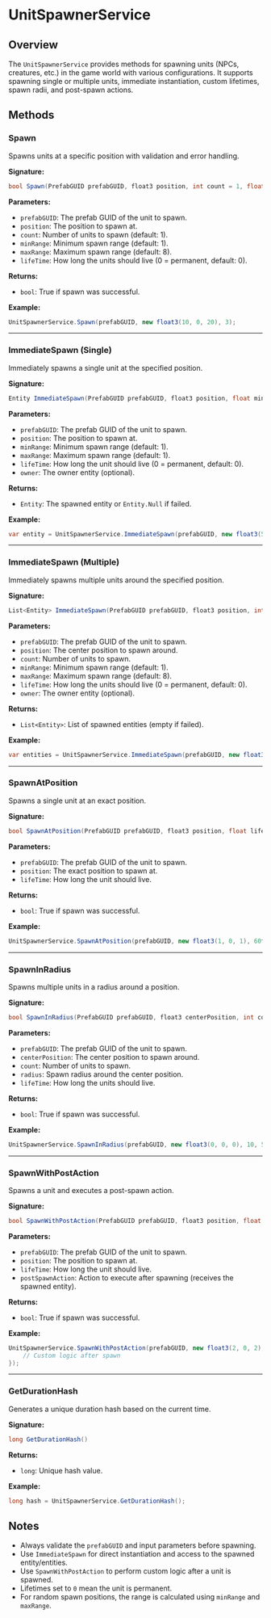 # UnitSpawnerService

## Overview
The `UnitSpawnerService` provides methods for spawning units (NPCs, creatures, etc.) in the game world with various configurations. It supports spawning single or multiple units, immediate instantiation, custom lifetimes, spawn radii, and post-spawn actions.

## Methods

### Spawn
Spawns units at a specific position with validation and error handling.

**Signature:**
```csharp
bool Spawn(PrefabGUID prefabGUID, float3 position, int count = 1, float minRange = 1, float maxRange = 8, float lifeTime = 0f)
```
**Parameters:**
- `prefabGUID`: The prefab GUID of the unit to spawn.
- `position`: The position to spawn at.
- `count`: Number of units to spawn (default: 1).
- `minRange`: Minimum spawn range (default: 1).
- `maxRange`: Maximum spawn range (default: 8).
- `lifeTime`: How long the units should live (0 = permanent, default: 0).

**Returns:**
- `bool`: True if spawn was successful.

**Example:**
```csharp
UnitSpawnerService.Spawn(prefabGUID, new float3(10, 0, 20), 3);
```

---

### ImmediateSpawn (Single)
Immediately spawns a single unit at the specified position.

**Signature:**
```csharp
Entity ImmediateSpawn(PrefabGUID prefabGUID, float3 position, float minRange = 1, float maxRange = 1, float lifeTime = 0f, Entity owner = default)
```
**Parameters:**
- `prefabGUID`: The prefab GUID of the unit to spawn.
- `position`: The position to spawn at.
- `minRange`: Minimum spawn range (default: 1).
- `maxRange`: Maximum spawn range (default: 1).
- `lifeTime`: How long the unit should live (0 = permanent, default: 0).
- `owner`: The owner entity (optional).

**Returns:**
- `Entity`: The spawned entity or `Entity.Null` if failed.

**Example:**
```csharp
var entity = UnitSpawnerService.ImmediateSpawn(prefabGUID, new float3(5, 0, 5));
```

---

### ImmediateSpawn (Multiple)
Immediately spawns multiple units around the specified position.

**Signature:**
```csharp
List<Entity> ImmediateSpawn(PrefabGUID prefabGUID, float3 position, int count, float minRange = 1, float maxRange = 8, float lifeTime = 0f, Entity owner = default)
```
**Parameters:**
- `prefabGUID`: The prefab GUID of the unit to spawn.
- `position`: The center position to spawn around.
- `count`: Number of units to spawn.
- `minRange`: Minimum spawn range (default: 1).
- `maxRange`: Maximum spawn range (default: 8).
- `lifeTime`: How long the units should live (0 = permanent, default: 0).
- `owner`: The owner entity (optional).

**Returns:**
- `List<Entity>`: List of spawned entities (empty if failed).

**Example:**
```csharp
var entities = UnitSpawnerService.ImmediateSpawn(prefabGUID, new float3(0, 0, 0), 5);
```

---

### SpawnAtPosition
Spawns a single unit at an exact position.

**Signature:**
```csharp
bool SpawnAtPosition(PrefabGUID prefabGUID, float3 position, float lifeTime)
```
**Parameters:**
- `prefabGUID`: The prefab GUID of the unit to spawn.
- `position`: The exact position to spawn at.
- `lifeTime`: How long the unit should live.

**Returns:**
- `bool`: True if spawn was successful.

**Example:**
```csharp
UnitSpawnerService.SpawnAtPosition(prefabGUID, new float3(1, 0, 1), 60f);
```

---

### SpawnInRadius
Spawns multiple units in a radius around a position.

**Signature:**
```csharp
bool SpawnInRadius(PrefabGUID prefabGUID, float3 centerPosition, int count, float radius, float lifeTime)
```
**Parameters:**
- `prefabGUID`: The prefab GUID of the unit to spawn.
- `centerPosition`: The center position to spawn around.
- `count`: Number of units to spawn.
- `radius`: Spawn radius around the center position.
- `lifeTime`: How long the units should live.

**Returns:**
- `bool`: True if spawn was successful.

**Example:**
```csharp
UnitSpawnerService.SpawnInRadius(prefabGUID, new float3(0, 0, 0), 10, 5f, 30f);
```

---

### SpawnWithPostAction
Spawns a unit and executes a post-spawn action.

**Signature:**
```csharp
bool SpawnWithPostAction(PrefabGUID prefabGUID, float3 position, float lifeTime, Action<Entity> postSpawnAction)
```
**Parameters:**
- `prefabGUID`: The prefab GUID of the unit to spawn.
- `position`: The position to spawn at.
- `lifeTime`: How long the unit should live.
- `postSpawnAction`: Action to execute after spawning (receives the spawned entity).

**Returns:**
- `bool`: True if spawn was successful.

**Example:**
```csharp
UnitSpawnerService.SpawnWithPostAction(prefabGUID, new float3(2, 0, 2), 10f, entity => {
    // Custom logic after spawn
});
```

---

### GetDurationHash
Generates a unique duration hash based on the current time.

**Signature:**
```csharp
long GetDurationHash()
```
**Returns:**
- `long`: Unique hash value.

**Example:**
```csharp
long hash = UnitSpawnerService.GetDurationHash();
```

## Notes
- Always validate the `prefabGUID` and input parameters before spawning.
- Use `ImmediateSpawn` for direct instantiation and access to the spawned entity/entities.
- Use `SpawnWithPostAction` to perform custom logic after a unit is spawned.
- Lifetimes set to `0` mean the unit is permanent.
- For random spawn positions, the range is calculated using `minRange` and `maxRange`.
